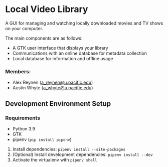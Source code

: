 # Local Video Library

A GUI for managing and watching locally downloaded movies and TV shows on your computer.

The main components are as follows:
- A GTK user interface that displays your library
- Communications with an online database for metadata collection
- Local database for information and offline usage

### Members:
- Alex Reynen (a_reynen@u.pacific.edu)
- Austin Whyte (a_whyte@u.pacific.edu)

## Development Environment Setup

### Requirements

- Python 3.9
- GTK
- pipenv (`pip install pipenv`)

1. Install dependencies: `pipenv install --site-packages`
2. (Optional) Install development dependencies: `pipenv install --dev`
3. Activate the virtualenv with `pipenv shell`
